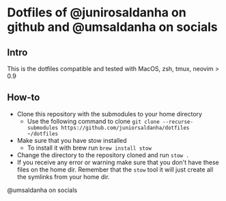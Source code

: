 # Dotfiles of @junirosaldanha on github and @umsaldanha on socials

## Intro

This is the dotfiles compatible and tested with MacOS, zsh, tmux, neovim > 0.9

## How-to

- Clone this repository with the submodules to your home directory
  - Use the following command to clone `git clone --recurse-submodules https://github.com/juniorsaldanha/dotfiles ~/dotfiles`
- Make sure that you have stow installed
  - To install it with brew run `brew install stow`
- Change the directory to the repository cloned and run `stow .`
- If you receive any error or warning make sure that you don't have these files on the home dir. Remember that the `stow` tool it will just create all the symlinks from your home dir.

@umsaldanha on socials
